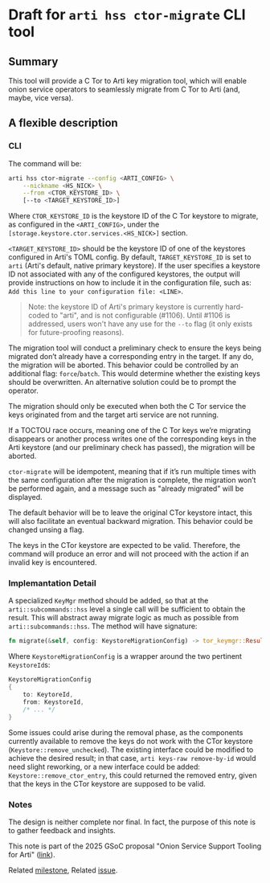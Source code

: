 # Draft for `arti hss ctor-migrate` CLI tool

## Summary

This tool will provide a C Tor to Arti key migration tool, which will enable
onion service operators to seamlessly migrate from C Tor to Arti (and, maybe,
vice versa).


## A flexible description

### CLI

The command will be:
```bash
arti hss ctor-migrate --config <ARTI_CONFIG> \
    --nickname <HS_NICK> \
    --from <CTOR_KEYSTORE_ID> \
    [--to <TARGET_KEYSTORE_ID>]
```
Where `CTOR_KEYSTORE_ID` is the keystore ID of the C Tor keystore to migrate, as
configured in the `<ARTI_CONFIG>`, under the `[storage.keystore.ctor.services.<HS_NICK>]`
section.

`<TARGET_KEYSTORE_ID>` should be the keystore ID of one of the keystores configured
in Arti's TOML config. By default, `TARGET_KEYSTORE_ID` is set to `arti` (Arti's default,
native primary keystore). If the user specifies a keystore ID not associated with
any of the configured keystores, the output will provide instructions on how to include
it in the configuration file, such as: `Add this line to your configuration file: <LINE>`.

> Note: the keystore ID of Arti's primary keystore is currently hard-coded to "arti",
and is not configurable (#1106). Until #1106 is addressed, users won't have any use
for the `--to` flag (it only exists for future-proofing reasons).

The migration tool will conduct a preliminary check to ensure the keys being migrated
don’t already have a corresponding entry in the target. If any do, the migration will
be aborted. This behavior could be controlled by an additional flag: `force`/`batch`.
This would determine whether the existing keys should be overwritten.
An alternative solution could be to prompt the operator.

The migration should only be executed when both the C Tor service the keys originated
from and the target arti service are not running.

If a TOCTOU race occurs, meaning one of the C Tor keys we’re migrating disappears or
another process writes one of the corresponding keys in the Arti keystore (and our
preliminary check has passed), the migration will be aborted.

`ctor-migrate` will be idempotent, meaning that if it’s run multiple times with the
same configuration after the migration is complete, the migration won’t be performed
again, and a message such as "already migrated" will be displayed.

The default behavior will be to leave the original CTor keystore intact, this will
also facilitate an eventual backward migration. This behavior could be changed
unsing a flag.

The keys in the CTor keystore are expected to be valid. Therefore, the command will
produce an error and will not proceed with the action if an invalid key is
encountered.


### Implemantation Detail

A specialized `KeyMgr` method should be added, so that at the `arti::subcommands::hss`
level a single call will be sufficient to obtain the result. This will abstract away
migrate logic as much as possible from `arti::subcommands::hss`.
The method will have signature:
```rust
fn migrate(&self, config: KeystoreMigrationConfig) -> tor_keymgr::Result<()>
```

Where `KeystoreMigrationConfig` is a wrapper around the two pertinent `KeystoreId`s:

```rust
KeystoreMigrationConfig
{
    to: KeytoreId,
    from: KeystoreId,
    /* ... */
}
```

Some issues could arise during the removal phase, as the components currently available
to remove the keys do not work with the CTor keystore (`Keystore::remove_unchecked`).
The existing interface could be modified to achieve the desired result; in that case,
`arti keys-raw remove-by-id` would need slight reworking, or a new interface could be
added: `Keystore::remove_ctor_entry`, this could returned the removed entry, given
that the keys in the CTor keystore are supposed to be valid.


### Notes

The design is neither complete nor final. In fact, the purpose of this note is
to gather feedback and insights.

This note is part of the 2025 GSoC proposal "Onion Service Support Tooling for
Arti" ([link](https://gitlab.torproject.org/tpo/team/-/wikis/GSoC#2-project-onion-service-support-tooling-for-arti)).

Related [milestone](https://gitlab.torproject.org/tpo/core/arti/-/milestones/22#tab-issues),
Related [issue](https://gitlab.torproject.org/tpo/core/arti/-/issues/2072).
